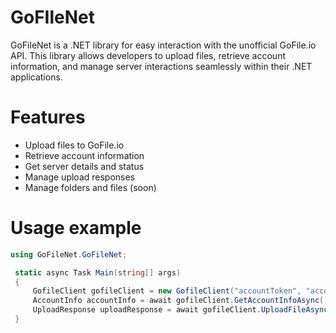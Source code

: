 # GoFIleNet
GoFileNet is a .NET library for easy interaction with the unofficial GoFile.io API. This library allows developers to upload files, retrieve account information, and manage server interactions seamlessly within their .NET applications.

# Features
- Upload files to GoFile.io
- Retrieve account information
- Get server details and status
- Manage upload responses
- Manage folders and files (soon)

# Usage example
```cs
using GoFileNet.GoFileNet;
```

```cs
 static async Task Main(string[] args)
 {
     GofileClient gofileClient = new GofileClient("accountToken", "accountIdentifier");
     AccountInfo accountInfo = await gofileClient.GetAccountInfoAsync();
     UploadResponse uploadResponse = await gofileClient.UploadFileAsync("filePath", "folderId");
 }
```
